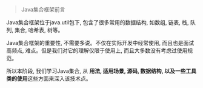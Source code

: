 > Java集合框架前言

Java集合框架位于java.util包下, 包含了很多常用的数据结构, 如数组, 链表, 栈, 队列, 集合, 哈希表, 树等。

Java集合框架的重要性, 不需要多说。不仅在实际开发中经常使用, 而且也是面试高频点, 难点。但是我们对它的理解仅限于使用上, 而且大多数没有考虑过使用规范。

所以本阶段, 我们学习Java集合, 从 **用法, 适用场景, 源码, 数据结构, 以及一些工具类的使用**这些方面来深入该技术点。